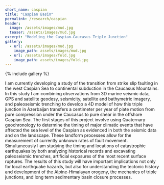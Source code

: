 ```yaml
---
short_name: caspian
title: "Caspian Basin" 
permalink: /research/caspian
header:
  image: /assets/images/mud.jpg
  teaser: /assets/images/mud.jpg
excerpt: "Modeling the Caspian-Caucasus Triple Junction"
gallery:
  - url: /assets/images/mud.jpg
    image_path: assets/images/mud.jpg 
  - url: /assets/images/fold.jpg
    image_path: assets/images/fold.jpg 
---
```

{% include gallery %}

I am currently developing a study of the transition from strike slip faulting in the west Caspian Sea to continental subduction in the Caucasus Mountains. In this study I am combining observations from 3D marine seismic data, GPS and satellite geodesy, seismicity, satellite and bathymetric imagery, and paleoseismic trenching to develop a 4D model of how this triple junction in Azerbaijan transfers a centimeter per year of plate motion from pure compression under the Caucasus to pure shear in the offshore Caspian Sea. The first stages of this project involve using Quaternary geochronology to determine the timing of major climatic events that have affected the sea level of the Caspian as evidenced in both the seismic data and on the landscape. These landform processes allow for the measurement of currently unknown rates of fault movement. Simultaneously I am studying the timing and locations of catastrophic earthquakes by both analyzing historical records and excavating paleoseismic trenches, artificial exposures of the most recent surface ruptures. The results of this study will have important implications not only for local earthquake hazards, but also for understanding the tectonic history and development of the Alpine-Himalayan orogeny, the mechanics of triple junctions, and long term sedimentary basin closure processes. 
